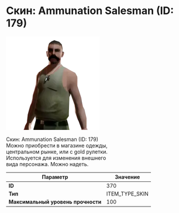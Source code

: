 # Скин: Ammunation Salesman (ID: 179)

![Item Image](../img/370.webp?raw=true)

Скин: Ammunation Salesman (ID: 179)<br>Можно приобрести в магазине одежды,<br>центральном рынке, или с gold рулетки.<br>Используется для изменения внешнего<br>вида персонажа. Можно надеть.


| Параметр | Значение |
|----------|----------|
| **ID** | 370 |
| **Тип** | ITEM_TYPE_SKIN |
| **Максимальный уровень прочности** | 100 |

